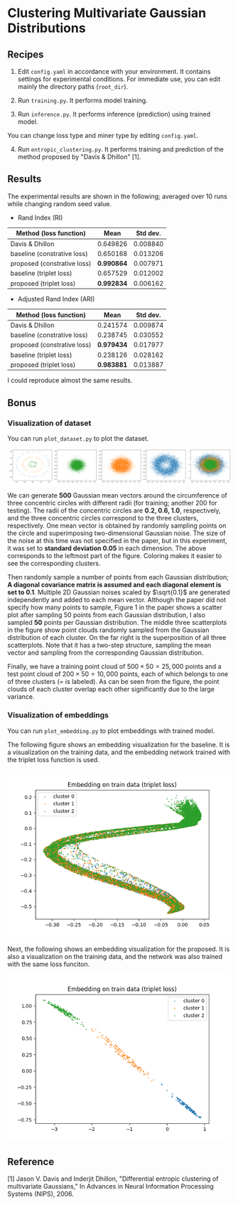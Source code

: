 # Clustering Multivariate Gaussian Distributions

## Recipes
1. Edit `config.yaml` in accordance with your environment. It contains settings for experimental conditions. For immediate use, you can edit mainly the directory paths (`root_dir`).

2. Run `training.py`. It performs model training.

3. Run `inference.py`. It performs inference (prediction) using trained model.

You can change loss type and miner type by editing `config.yaml`.

4. Run `entropic_clustering.py`. It performs training and prediction of the method proposed by "Davis & Dhillon" [1].



## Results

The experimental results are shown in the following; averaged over 10 runs while changing random seed value.

* Rand Index (RI)

| Method (loss function)| Mean | Std dev. |
| --- | --- | --- |
| Davis & Dhillon | 0.649826 | 0.008840 |
| baseline</span> (constrative loss) | 0.650168 | 0.013206 |
| proposed</span> (constrative loss) | **0.990864** | 0.007971 |
| baseline</span> (triplet loss) | 0.657529 | 0.012002 |
| proposed</span> (triplet loss) | **0.992834** | 0.006162 |

* Adjusted Rand Index (ARI)

| Method (loss function)| Mean | Std dev. |
| --- | --- | --- |
| Davis & Dhillon | 0.241574 | 0.009874 |
| baseline (constrative loss) | 0.238745 | 0.030552 |
| proposed (constrative loss) | **0.979434** | 0.017977 |
| baseline (triplet loss) | 0.238126 | 0.028162 |
| proposed (triplet loss) | **0.983881** | 0.013887 |

I could reproduce almost the same results.

## Bonus

### Visualization of dataset

You can run `plot_dataset.py` to plot the dataset. 

![Figure 1](https://github.com/tam17aki/deep_divergence_practice/blob/main/clustering/gaussian/img/dataset.png?raw=true)

We can generate **500** Gaussian mean vectors around the circumference of three concentric circles with different radii (for training; another 200 for testing). The radii of the concentric circles are **0.2, 0.6, 1.0**, respectively, and the three concentric circles correspond to the three clusters, respectively. One mean vector is obtained by randomly sampling points on the circle and superimposing two-dimensional Gaussian noise. The size of the noise at this time was not specified in the paper, but in this experiment, it was set to **standard deviation 0.05** in each dimension. The above corresponds to the leftmost part of the figure. Coloring makes it easier to see the corresponding clusters.

Then randomly sample a number of points from each Gaussian distribution; **A diagonal covariance matrix is assumed and each diagonal element is set to 0.1**. Multiple 2D Gaussian noises scaled by $\sqrt{0.1}$ are generated independently and added to each mean vector. Although the paper did not specify how many points to sample, Figure 1 in the paper shows a scatter plot after sampling 50 points from each Gaussian distribution, I also sampled **50** points per Gaussian distribution. The middle three scatterplots in the figure show point clouds randomly sampled from the Gaussian distribution of each cluster. On the far right is the superposition of all three scatterplots. Note that it has a two-step structure, sampling the mean vector and sampling from the corresponding Gaussian distribution.

Finally, we have a training point cloud of $500 \times 50 = 25,000$ points and a test point cloud of $200 \times 50 = 10,000$ points, each of which belongs to one of three clusters (= is labeled). As can be seen from the figure, the point clouds of each cluster overlap each other significantly due to the large variance.

### Visualization of embeddings

You can run `plot_embedding.py` to plot embeddings with trained model.

The following figure shows an embedding visualization for the baseline. It is a visualization on the training data, and the embedding network trained with the triplet loss function is used.

![Figure 2](https://github.com/tam17aki/deep_divergence_practice/blob/main/clustering/gaussian/img/triplet_embed_train_euc.png?raw=true)

Next, the following shows an embedding visualization for the proposed. It is also a visualization on the training data, and the network was also trained with the same loss funciton.

![Figure 3](https://github.com/tam17aki/deep_divergence_practice/blob/main/clustering/gaussian/img/triplet_embed_train.png?raw=true)

## Reference
[1] Jason V. Davis and Inderjit Dhillon, "Differential entropic
    clustering of multivariate Gaussians," In Advances in Neural
    Information Processing Systems (NIPS), 2006.
